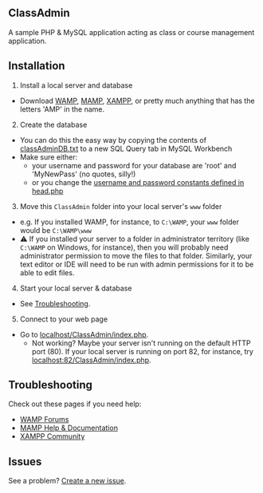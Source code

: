 ClassAdmin
-

A sample PHP &amp; MySQL application acting as class or course management application.

Installation
-
1. Install a local server and database
  - Download [WAMP](http://www.wampserver.com/en/), [MAMP](http://www.mamp.info/en/downloads/), [XAMPP](https://www.apachefriends.org/index.html), or pretty much anything that has the letters 'AMP' in the name.
2. Create the database
  - You can do this the easy way by copying the contents of [classAdminDB.txt](https://github.com/kevinrabinovich/ClassAdmin/blob/master/classAdminDB.txt) to a new SQL Query tab in MySQL Workbench
  - Make sure either:
    - your username and password for your database are 'root' and 'MyNewPass' (no quotes, silly!) 
    - or you change the [username and password constants defined in head.php](https://github.com/kevinrabinovich/ClassAdmin/blob/master/head.php#L4-L5)
3. Move this `ClassAdmin` folder into your local server's `www` folder
  - e.g. If you installed WAMP, for instance, to `C:\WAMP`, your `www` folder would be `C:\WAMP\www`
  - :warning: If you installed your server to a folder in administrator territory (like `C:\WAMP` on Windows, for instance), then you will probably need administrator permission to move the files to that folder. Similarly, your text editor or IDE will need to be run with admin permissions for it to be able to edit files.
4. Start your local server & database
  - See [Troubleshooting](https://github.com/kevinrabinovich/ClassAdmin/blob/master/README.md#troubleshooting).
5. Connect to your web page
  - Go to [localhost/ClassAdmin/index.php](http://localhost/ClassAdmin/index.php).
    - Not working? Maybe your server isn't running on the default HTTP port (80). If your local server is running on port 82, for instance, try [localhost:82/ClassAdmin/index.php](http://localhost:82/ClassAdmin/index.php).

Troubleshooting
-
Check out these pages if you need help:
 - [WAMP Forums](http://forum.wampserver.com/list.php?2)
 - [MAMP Help & Documentation](http://www.mamp.info/en/documentation/)
 - [XAMPP Community](https://www.apachefriends.org/community.html)

Issues
-
See a problem? [Create a new issue](https://github.com/kevinrabinovich/ClassAdmin/issues/new).
